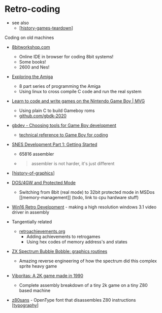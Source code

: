 Retro-coding
============

* see also
    * [[history-games-teardown]]

Coding on old machines
* [8bitworkshop.com](https://8bitworkshop.com/)
    * Online IDE in browser for coding 8bit systems!
    * Some books!
    * 2600 and Nes!

* [Exploring the Amiga](https://www.thedigitalcatonline.com/blog/2018/05/28/exploring-the-amiga-1/)
    * 8 part series of programming the Amiga
    * Using linux to cross compile C code and run the real system
* [Learn to code and write games on the Nintendo Game Boy | MVG](https://www.youtube.com/watch?v=FzPTK91EJY8&)
    * Using plain C to build Gameboy roms
    * [github.com/gbdk-2020](https://github.com/gbdk-2020/gbdk-2020)
* [gbdev - Choosing tools for Game Boy development](https://gbdev.io/guides/tools.html)
    * [technical reference to Game Boy for coding](https://gbdev.io/pandocs/)
* [SNES Development Part 1: Getting Started](https://blog.wesleyac.com/posts/snes-dev-1-getting-started)
    * 65816 assembler
    * > assembler is not harder, it's just different
* [[history-of-graphics]]
* [DOS/4GW and Protected Mode](https://pikuma.com/blog/what-is-dos4gw-protected-mode)
    * Switching from 8bit (real mode) to 32bit protected mode in MSDos [[memory-management]] (todo, link to cpu hardware stuff)
* [Win16 Retro Development](https://www.os2museum.com/wp/win16-retro-development/) - making a high resolution windows 3.1 video driver in assembly


* Tangentially related
    * [retroachievements.org](https://retroachievements.org/)
        * Adding achievements to retrogames
        * Using hex codes of memory address's and states


* [ZX Spectrum Bubble Bobble: graphics routines](https://emix8.org/bbdisasm/)
    * Amazing reverse engineering of how the spectrum did this complex sprite heavy game
* [Viboritas: A 2K game made in 1990](https://nanochess.org/viboritas.html)
    * Complete assembly breakdown of a tiny 2k game on a tiny Z80 based machine

* [z80sans](https://github.com/nevesnunes/z80-sans) -  OpenType font that disassembles Z80 instructions [[typography]]

[//begin]: # "Autogenerated link references for markdown compatibility"
[history-games-teardown]: history-games-teardown.md "History - Games - Teardown"
[history-of-graphics]: history-of-graphics.md "History of Graphics"
[typography]: typography.md "Typography"
[//end]: # "Autogenerated link references"